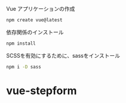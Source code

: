 Vue アプリケーションの作成
```sh
npm create vue@latest
```

依存関係のインストール
```sh
npm install
```

SCSSを有効にするために、sassをインストール
```sh
npm i -D sass
```
# vue-stepform
